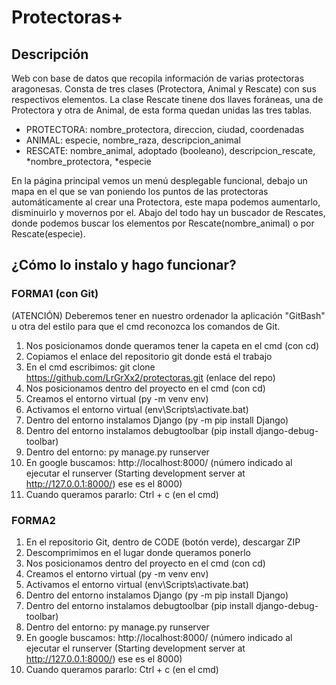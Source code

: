 # Protectoras+
## Descripción
Web con base de datos que recopila información de varias protectoras aragonesas.
Consta de tres clases (Protectora, Animal y Rescate) con sus respectivos elementos.
La clase Rescate tinene dos llaves foráneas, una de Protectora y otra de Animal,
de esta forma quedan unidas las tres tablas.

- PROTECTORA: nombre_protectora, direccion, ciudad, coordenadas                              
- ANIMAL: especie, nombre_raza, descripcion_animal
- RESCATE: nombre_animal, adoptado (booleano), descripcion_rescate, *nombre_protectora, *especie
 
En la página principal vemos un menú desplegable funcional, debajo un mapa en el que se van poniendo
los puntos de las protectoras automáticamente al crear una Protectora, este mapa podemos aumentarlo, 
disminuirlo y movernos por el. Abajo del todo hay un buscador de Rescates, donde podemos buscar los elementos por Rescate(nombre_animal) o por Rescate(especie).


## ¿Cómo lo instalo y hago funcionar?
### FORMA1 (con Git)
(ATENCIÓN) Deberemos tener en nuestro ordenador la aplicación "GitBash" u otra del estilo para que el cmd reconozca los comandos de Git.
1. Nos posicionamos donde queramos tener la capeta en el cmd (con cd)
2. Copiamos el enlace del repositorio git donde está el trabajo
3. En el cmd escribimos: git clone https://github.com/LrGrXx2/protectoras.git (enlace del repo)
4. Nos posicionamos dentro del proyecto en el cmd (con cd)
5. Creamos el entorno virtual (py -m venv env)
6. Activamos el entorno virtual (env\Scripts\activate.bat)
7. Dentro del entorno instalamos Django (py -m pip install Django)
8. Dentro del entorno instalamos debugtoolbar (pip install django-debug-toolbar)
9. Dentro del entorno: py manage.py runserver
10. En google buscamos: http://localhost:8000/ (número indicado al ejecutar el runserver (Starting development server at http://127.0.0.1:8000/) ese es el 8000)
11. Cuando queramos pararlo: Ctrl + c (en el cmd)

### FORMA2
1. En el repositorio Git, dentro de CODE (botón verde), descargar ZIP
2. Descomprimimos en el lugar donde queramos ponerlo
3. Nos posicionamos dentro del proyecto en el cmd (con cd)
4. Creamos el entorno virtual (py -m venv env)
5. Activamos el entorno virtual (env\Scripts\activate.bat)
6. Dentro del entorno instalamos Django (py -m pip install Django)
7. Dentro del entorno instalamos debugtoolbar (pip install django-debug-toolbar)
8. Dentro del entorno: py manage.py runserver
9. En google buscamos: http://localhost:8000/ (número indicado al ejecutar el runserver (Starting development server at http://127.0.0.1:8000/) ese es el 8000)
10.  Cuando queramos pararlo: Ctrl + c (en el cmd)
